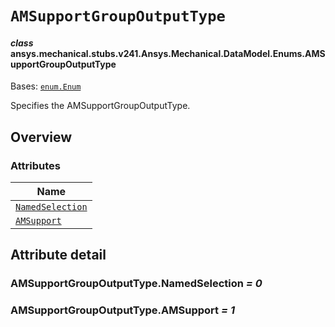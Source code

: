 # `AMSupportGroupOutputType`

<a id="ansys.mechanical.stubs.v241.Ansys.Mechanical.DataModel.Enums.AMSupportGroupOutputType"></a>

#### *class* ansys.mechanical.stubs.v241.Ansys.Mechanical.DataModel.Enums.AMSupportGroupOutputType

Bases: [`enum.Enum`](https://docs.python.org/3/library/enum.html#enum.Enum)

Specifies the AMSupportGroupOutputType.

<!-- !! processed by numpydoc !! -->

<a id="overview"></a>

## Overview

### Attributes

| Name |
| ---------------------------------------------------------------- |
| [`NamedSelection`](#AMSupportGroupOutputType.NamedSelection) |
| [`AMSupport`](#AMSupportGroupOutputType.AMSupport) |

<a id="attribute-detail"></a>

## Attribute detail

<a id="AMSupportGroupOutputType.NamedSelection"></a>

### AMSupportGroupOutputType.NamedSelection *= 0*

<a id="AMSupportGroupOutputType.AMSupport"></a>

### AMSupportGroupOutputType.AMSupport *= 1*


